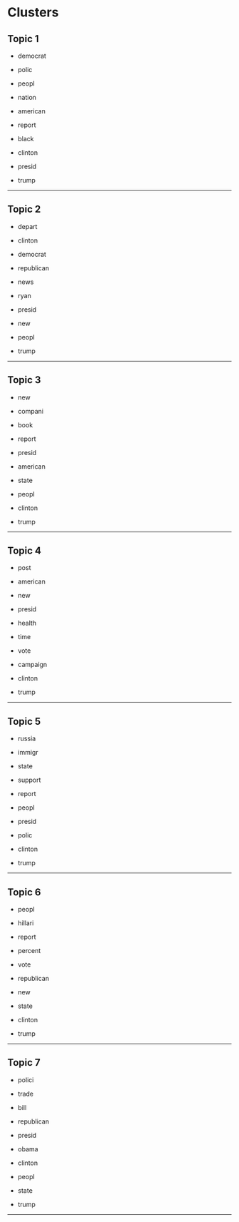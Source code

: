 # Clusters

## Topic 1

-  democrat

-  polic

-  peopl

-  nation

-  american

-  report

-  black

-  clinton

-  presid

-  trump



---

## Topic 2

-  depart

-  clinton

-  democrat

-  republican

-  news

-  ryan

-  presid

-  new

-  peopl

-  trump



---

## Topic 3

-  new

-  compani

-  book

-  report

-  presid

-  american

-  state

-  peopl

-  clinton

-  trump



---

## Topic 4

-  post

-  american

-  new

-  presid

-  health

-  time

-  vote

-  campaign

-  clinton

-  trump



---

## Topic 5

-  russia

-  immigr

-  state

-  support

-  report

-  peopl

-  presid

-  polic

-  clinton

-  trump



---

## Topic 6

-  peopl

-  hillari

-  report

-  percent

-  vote

-  republican

-  new

-  state

-  clinton

-  trump



---

## Topic 7

-  polici

-  trade

-  bill

-  republican

-  presid

-  obama

-  clinton

-  peopl

-  state

-  trump



---

